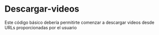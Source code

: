 # Descargar-videos
 Este código básico debería permitirte comenzar a descargar videos desde URLs proporcionadas por el usuario

